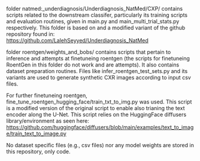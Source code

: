folder natmed:_underdiagnosis/Underdiagnosis_NatMed/CXP/ contains scripts related to the downstream classifer, particularly its training scripts and evaluation routines, given in main.py and main_multi_trial_stats.py respectively.
This folder is based on and a modified variant of the github repository found in: https://github.com/LalehSeyyed/Underdiagnosis_NatMed 

folder roentgen/weights_and_bobs/ contains scripts that pertain to inference and attempts at finetuneing roentgen (the scripts for finetuneing RoentGen in this folder do not work and are attempts). It also contains dataset preparation routines. Files like infer_roentgen_test_sets.py and its variants are used to generate synthetic CXR images according to input csv files.

For further finetuneing roentgen, fine_tune_roentgen_hugging_face/train_txt_to_img.py was used. This script is a modified version of the original script to enable also trianing the text encoder along the U-Net. This script relies on the HuggingFace diffusers library/environment as seen here: https://github.com/huggingface/diffusers/blob/main/examples/text_to_image/train_text_to_image.py


No dataset specific files (e.g., csv files) nor any model weights are stored in this repository, only code.
